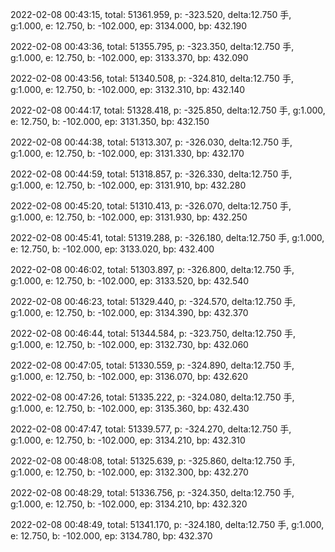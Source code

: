 2022-02-08 00:43:15, total: 51361.959, p: -323.520, delta:12.750 手, g:1.000, e: 12.750, b: -102.000, ep: 3134.000, bp: 432.190

2022-02-08 00:43:36, total: 51355.795, p: -323.350, delta:12.750 手, g:1.000, e: 12.750, b: -102.000, ep: 3133.370, bp: 432.090

2022-02-08 00:43:56, total: 51340.508, p: -324.810, delta:12.750 手, g:1.000, e: 12.750, b: -102.000, ep: 3132.310, bp: 432.140

2022-02-08 00:44:17, total: 51328.418, p: -325.850, delta:12.750 手, g:1.000, e: 12.750, b: -102.000, ep: 3131.350, bp: 432.150

2022-02-08 00:44:38, total: 51313.307, p: -326.030, delta:12.750 手, g:1.000, e: 12.750, b: -102.000, ep: 3131.330, bp: 432.170

2022-02-08 00:44:59, total: 51318.857, p: -326.330, delta:12.750 手, g:1.000, e: 12.750, b: -102.000, ep: 3131.910, bp: 432.280

2022-02-08 00:45:20, total: 51310.413, p: -326.070, delta:12.750 手, g:1.000, e: 12.750, b: -102.000, ep: 3131.930, bp: 432.250

2022-02-08 00:45:41, total: 51319.288, p: -326.180, delta:12.750 手, g:1.000, e: 12.750, b: -102.000, ep: 3133.020, bp: 432.400

2022-02-08 00:46:02, total: 51303.897, p: -326.800, delta:12.750 手, g:1.000, e: 12.750, b: -102.000, ep: 3133.520, bp: 432.540

2022-02-08 00:46:23, total: 51329.440, p: -324.570, delta:12.750 手, g:1.000, e: 12.750, b: -102.000, ep: 3134.390, bp: 432.370

2022-02-08 00:46:44, total: 51344.584, p: -323.750, delta:12.750 手, g:1.000, e: 12.750, b: -102.000, ep: 3132.730, bp: 432.060

2022-02-08 00:47:05, total: 51330.559, p: -324.890, delta:12.750 手, g:1.000, e: 12.750, b: -102.000, ep: 3136.070, bp: 432.620

2022-02-08 00:47:26, total: 51335.222, p: -324.080, delta:12.750 手, g:1.000, e: 12.750, b: -102.000, ep: 3135.360, bp: 432.430

2022-02-08 00:47:47, total: 51339.577, p: -324.270, delta:12.750 手, g:1.000, e: 12.750, b: -102.000, ep: 3134.210, bp: 432.310

2022-02-08 00:48:08, total: 51325.639, p: -325.860, delta:12.750 手, g:1.000, e: 12.750, b: -102.000, ep: 3132.300, bp: 432.270

2022-02-08 00:48:29, total: 51336.756, p: -324.350, delta:12.750 手, g:1.000, e: 12.750, b: -102.000, ep: 3134.210, bp: 432.320

2022-02-08 00:48:49, total: 51341.170, p: -324.180, delta:12.750 手, g:1.000, e: 12.750, b: -102.000, ep: 3134.780, bp: 432.370